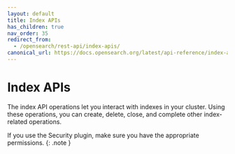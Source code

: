 ```yaml
---
layout: default
title: Index APIs
has_children: true
nav_order: 35
redirect_from:
  - /opensearch/rest-api/index-apis/
canonical_url: https://docs.opensearch.org/latest/api-reference/index-apis/index/
---
```


# Index APIs

The index API operations let you interact with indexes in your cluster. Using these operations, you can create, delete, close, and complete other index-related operations.

If you use the Security plugin, make sure you have the appropriate permissions.
{: .note }
